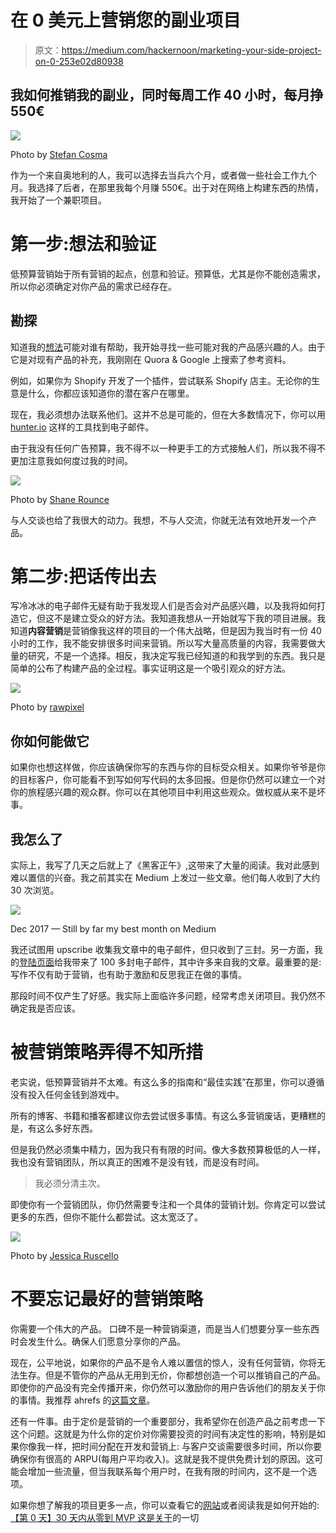 # 在 0 美元上营销您的副业项目

> 原文：<https://medium.com/hackernoon/marketing-your-side-project-on-0-253e02d80938>

## 我如何推销我的副业，同时每周工作 40 小时，每月挣 550€

![](img/60a480cb8991dc56235191f9ed1fd4ce.png)

Photo by [Stefan Cosma](https://unsplash.com/@stefanbc?utm_source=medium&utm_medium=referral)

作为一个来自奥地利的人，我可以选择去当兵六个月，或者做一些社会工作九个月。我选择了后者，在那里我每个月赚 550€。出于对在网络上构建东西的热情，我开始了一个兼职项目。

# 第一步:想法和验证

低预算营销始于所有营销的起点，创意和验证。预算低，尤其是你不能创造需求，所以你必须确定对你产品的需求已经存在。

## 勘探

知道我的[想法](https://hackernoon.com/day-1-zero-to-mvp-in-30-days-idea-plan-69db96f62b3f)可能对谁有帮助，我开始寻找一些可能对我的产品感兴趣的人。由于它是对现有产品的补充，我刚刚在 Quora & Google 上搜索了参考资料。

例如，如果你为 Shopify 开发了一个插件，尝试联系 Shopify 店主。无论你的生意是什么，你都应该知道你的潜在客户在哪里。

现在，我必须想办法联系他们。这并不总是可能的，但在大多数情况下，你可以用 [hunter.io](https://hunter.io/) 这样的工具找到电子邮件。

由于我没有任何广告预算，我不得不以一种更手工的方式接触人们，所以我不得不更加注意我如何度过我的时间。

![](img/fe473730279ad572e8444b28d9dbd92d.png)

Photo by [Shane Rounce](https://unsplash.com/@shanerounce?utm_source=medium&utm_medium=referral)

与人交谈也给了我很大的动力。我想，不与人交流，你就无法有效地开发一个产品。

# 第二步:把话传出去

写冷冰冰的电子邮件无疑有助于我发现人们是否会对产品感兴趣，以及我将如何打造它，但这不是建立受众的好方法。我知道我想从一开始就写下我的项目进展。我知道**内容营销**是营销像我这样的项目的一个伟大战略，但是因为我当时有一份 40 小时的工作，我不能安排很多时间来营销。所以写大量高质量的内容，我需要做大量的研究，不是一个选择。相反，我决定写我已经知道的和我学到的东西。我只是简单的公布了构建产品的全过程。事实证明这是一个吸引观众的好方法。

![](img/cb57dd2312e381122310584e2a148454.png)

Photo by [rawpixel](https://unsplash.com/@rawpixel?utm_source=medium&utm_medium=referral)

## 你如何能做它

如果你也想这样做，你应该确保你写的东西与你的目标受众相关。如果你爷爷是你的目标客户，你可能看不到写如何写代码的太多回报。但是你仍然可以建立一个对你的旅程感兴趣的观众群。你可以在其他项目中利用这些观众。做权威从来不是坏事。

## 我怎么了

实际上，我写了几天之后就上了《黑客正午》,这带来了大量的阅读。我对此感到难以置信的兴奋。我之前其实在 Medium 上发过一些文章。他们每人收到了大约 30 次浏览。

![](img/c46f6abbb93c7f5bad67413507bbba0c.png)

Dec 2017 — Still by far my best month on Medium

我还试图用 upscribe 收集我文章中的电子邮件，但只收到了三封。另一方面，我的[登陆页面](http://findbetterquestions.com/)给我带来了 100 多封电子邮件，其中许多来自我的文章。最重要的是:写作不仅有助于营销，也有助于激励和反思我正在做的事情。

那段时间不仅产生了好感。我实际上面临许多问题，经常考虑关闭项目。我仍然不确定我是否应该。

# 被营销策略弄得不知所措

老实说，低预算营销并不太难。有这么多的指南和“最佳实践”在那里，你可以遵循没有投入任何金钱到游戏中。

所有的博客、书籍和播客都建议你去尝试很多事情。有这么多营销废话，更糟糕的是，有这么多好东西。

但是我仍然必须集中精力，因为我只有有限的时间。像大多数预算极低的人一样，我也没有营销团队，所以真正的困难不是没有钱，而是没有时间。

> 我必须分清主次。

即使你有一个营销团队，你仍然需要专注和一个具体的营销计划。你肯定可以尝试更多的东西，但你不能什么都尝试。这太宽泛了。

![](img/59a694b0f18a8fa2896b550aa66e7833.png)

Photo by [Jessica Ruscello](https://unsplash.com/@jruscello?utm_source=medium&utm_medium=referral)

# 不要忘记最好的营销策略

你需要一个伟大的产品。
口碑不是一种营销渠道，而是当人们想要分享一些东西时会发生什么。确保人们愿意分享你的产品。

现在，公平地说，如果你的产品不是令人难以置信的惊人，没有任何营销，你将无法生存。但是不管你的产品从无用到无价，你都想创造一个可以推销自己的产品。
即使你的产品没有完全传播开来，你仍然可以激励你的用户告诉他们的朋友关于你的事情。我推荐 ahrefs 的[这篇文章](/ahrefs-marketing/let-your-customers-do-the-work-7a40f62845dc)。

还有一件事。由于定价是营销的一个重要部分，我希望你在创造产品之前考虑一下这个问题。这就是为什么你的定价对你需要投资的时间有决定性的影响，特别是如果你像我一样，把时间分配在开发和营销上:
与客户交谈需要很多时间，所以你要确保你有很高的 ARPU(每用户平均收入)。这就是我不提供免费计划的原因。这可能会增加一些流量，但当我联系每个用户时，在我有限的时间内，这不是一个选项。

如果你想了解我的项目更多一点，你可以查看它的[网站](https://findbetterquestions.com/)或者阅读我是如何开始的:[【第 0 天】30 天内从零到 MVP 这是关于](/@EmilBruckner/day-0-zero-to-mvp-in-30-days-what-its-all-about-c39215a531f7)的一切